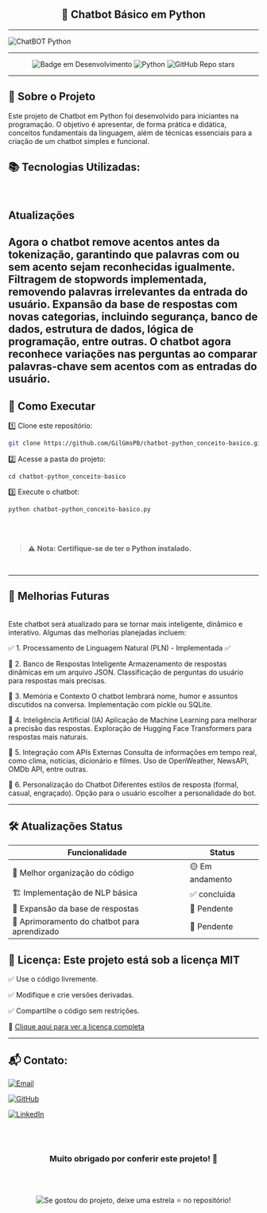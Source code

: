 <h2 align="center">🤖 Chatbot Básico em Python</h2>

---

![ChatBOT Python](https://github.com/user-attachments/assets/5ac71176-802b-42f9-9eb7-59b9bbc9120c)

---

<div align="center">

![Badge em Desenvolvimento](http://img.shields.io/static/v1?label=STATUS&message=EM%20DESENVOLVIMENTO&color=GREEN&style=for-the-badge) ![Python](https://img.shields.io/badge/Python-3.10-blue?style=for-the-badge&logo=python)  ![GitHub Repo stars](https://img.shields.io/github/stars/GilGmsPB/chatbot-python_conceito-basico?style=for-the-badge)

</div>

---

## 📌 Sobre o Projeto

Este projeto de Chatbot em Python foi desenvolvido para iniciantes na programação. O objetivo é apresentar, de forma prática e didática, conceitos fundamentais da linguagem, além de técnicas essenciais para a criação de um chatbot simples e funcional.

## 📚 Tecnologias Utilizadas:
<br>

## Atualizações

Agora o chatbot remove acentos antes da tokenização, garantindo que palavras com ou sem acento sejam reconhecidas igualmente.
Filtragem de stopwords implementada, removendo palavras irrelevantes da entrada do usuário.
Expansão da base de respostas com novas categorias, incluindo segurança, banco de dados, estrutura de dados, lógica de programação, entre outras.
O chatbot agora reconhece variações nas perguntas ao comparar palavras-chave sem acentos com as entradas do usuário.
---

## 🔧 Como Executar

1️⃣ Clone este repositório:  
```bash
git clone https://github.com/GilGmsPB/chatbot-python_conceito-basico.git
```
2️⃣ Acesse a pasta do projeto:
```
cd chatbot-python_conceito-basico
```
3️⃣ Execute o chatbot:
```bash
python chatbot-python_conceito-basico.py
```
<br><br>
> ⚠️ **Nota: Certifique-se de ter o Python instalado.**
>
<br>

---

## 📅 Melhorias Futuras
<br>
Este chatbot será atualizado para se tornar mais inteligente, dinâmico e interativo. Algumas das melhorias planejadas incluem:

✅ 1. Processamento de Linguagem Natural (PLN) - Implementada ✅

🔹 2. Banco de Respostas Inteligente
Armazenamento de respostas dinâmicas em um arquivo JSON.
Classificação de perguntas do usuário para respostas mais precisas.

🔹 3. Memória e Contexto
O chatbot lembrará nome, humor e assuntos discutidos na conversa.
Implementação com pickle ou SQLite.

🔹 4. Inteligência Artificial (IA)
Aplicação de Machine Learning para melhorar a precisão das respostas.
Exploração de Hugging Face Transformers para respostas mais naturais.

🔹 5. Integração com APIs Externas
Consulta de informações em tempo real, como clima, notícias, dicionário e filmes.
Uso de OpenWeather, NewsAPI, OMDb API, entre outras.

🔹 6. Personalização do Chatbot
Diferentes estilos de resposta (formal, casual, engraçado).
Opção para o usuário escolher a personalidade do bot.

---

## 🛠️ Atualizações	Status 

| Funcionalidade                                  | Status        |
|------------------------------------------------|--------------|
| 🔄 Melhor organização do código               | 🟡 Em andamento |
| 🏗️ Implementação de NLP básica               | ✅ concluida     |
| 📖 Expansão da base de respostas              | 🔴 Pendente     |
| 🧠 Aprimoramento do chatbot para aprendizado  | 🔴 Pendente     |

## 📜 Licença: Este projeto está sob a licença MIT

✅ Use o código livremente.

✅ Modifique e crie versões derivadas.

✅ Compartilhe o código sem restrições.

🔗 [Clique aqui para ver a licença completa](./LICENSE)

---

## 📬 Contato:

[![Email](https://img.shields.io/badge/Email-Contate%20meu%20Gmail-red?style=for-the-badge&logo=gmail)](mailto:gilvanderlygomes@gmail.com)


[![GitHub](https://img.shields.io/badge/GitHub-Profile-black?style=for-the-badge&logo=github)](https://github.com/GilGmsPB)

[![LinkedIn](https://img.shields.io/badge/LinkedIn-Perfil-blue?style=for-the-badge&logo=linkedin)]([https://www.linkedin.com/in/seu-usuario/](https://www.linkedin.com/in/gilvanderly-gomes-2325622a8/))

<br><br>

<h3 align="center">Muito <strong>obrigado</strong> por conferir este projeto! 💙</h3>

<br><br>

<p align="center">
  <img src="https://github.com/user-attachments/assets/837e5465-c31c-4544-a109-18e8686036e9" alt="Se gostou do projeto, deixe uma estrela ⭐ no repositório!">
</p>
